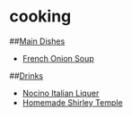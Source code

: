 # cooking
##[Main Dishes](main)
- [French Onion Soup](main#french-onion-soup)

##[Drinks](drinks)
- [Nocino Italian Liquer](drinks#nocino)
- [Homemade Shirley Temple](drinks#shirley-temple)

